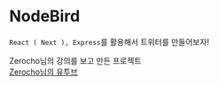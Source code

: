 # NodeBird

`React ( Next ), Express`를 활용해서 트위터를 만들어보자!  

Zerocho님의 강의를 보고 만든 프로젝트  
[Zerocho님의 유투브](https://www.youtube.com/channel/UCp-vBtwvBmDiGqjvLjChaJw)